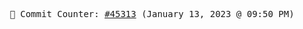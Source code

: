 <p align="center">
    <samp>
        📮 Commit Counter: <a href="https://github.com/Javascript-void0/Javascript-void0/commits/main">#45313</a> (January 13, 2023 @ 09:50 PM)
    </samp>
</p>